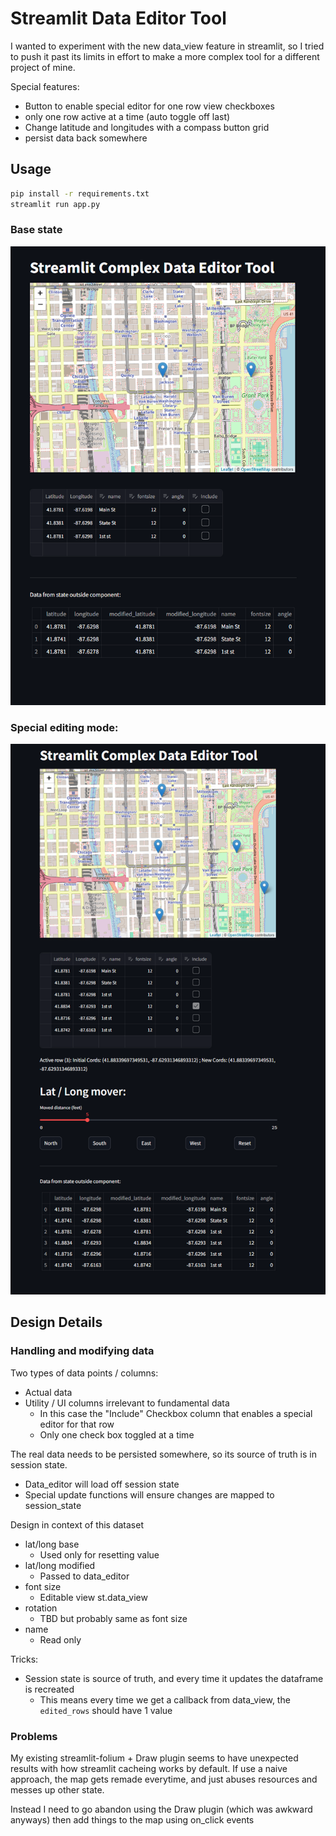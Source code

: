 # Streamlit Data Editor Tool

I wanted to experiment with the new data_view feature in streamlit, so I tried to push it past its limits in effort to make a more complex tool for a different project of mine.

Special features:
- Button to enable special editor for one row view checkboxes
- only one row active at a time (auto toggle off last)
- Change latitude and longitudes with a compass button grid
- persist data back somewhere

## Usage

```sh
pip install -r requirements.txt
streamlit run app.py
```

### Base state

![image info](img/screenshot.PNG)

### Special editing mode:


![image info](img/screenshot2.PNG)

## Design Details

### Handling and modifying data

Two types of data points / columns:
- Actual data
- Utility / UI columns irrelevant to fundamental data
    - In this case the "Include" Checkbox column that enables a special editor for that row
    - Only one check box toggled at a time


The real data needs to be persisted somewhere, so its source of truth is in session state.
- Data_editor will load off session state
- Special update functions will ensure changes are mapped to session_state


Design in context of this dataset
- lat/long base
    - Used only for resetting value
- lat/long modified
    - Passed to data_editor
- font size
    - Editable view st.data_view
- rotation
    - TBD but probably same as font size
- name
    - Read only


Tricks:
- Session state is source of truth, and every time it updates the dataframe is recreated
    - This means every time we get a callback from data_view, the `edited_rows` should have 1 value

### Problems
My existing streamlit-folium + Draw plugin seems to have unexpected results with how streamlit cacheing works by default. If use a naive approach, the map gets remade everytime, and just abuses resources and messes up other state.

Instead I need to go abandon using the Draw plugin (which was awkward anyways) then add things to the map using on_click events